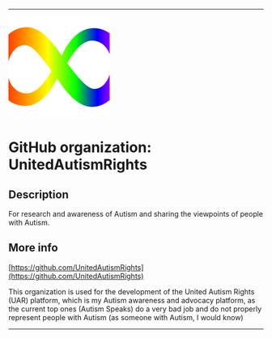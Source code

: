 
***

![UnitedAutismRightsLogo_LowQuality.png failed to load. The file may be missing or corrupt. Check the file path for errors first.](/AdditionalInfo/1/UnitedAutismRights/UnitedAutismRightsLogo_LowQuality.png)

# GitHub organization: UnitedAutismRights

## Description

For research and awareness of Autism and sharing the viewpoints of people with Autism.

## More info

[https://github.com/UnitedAutismRights](https://github.com/UnitedAutismRights)

This organization is used for the development of the United Autism Rights (UAR) platform, which is my Autism awareness and advocacy platform, as the current top ones (Autism Speaks) do a very bad job and do not properly represent people with Autism (as someone with Autism, I would know) 

***
